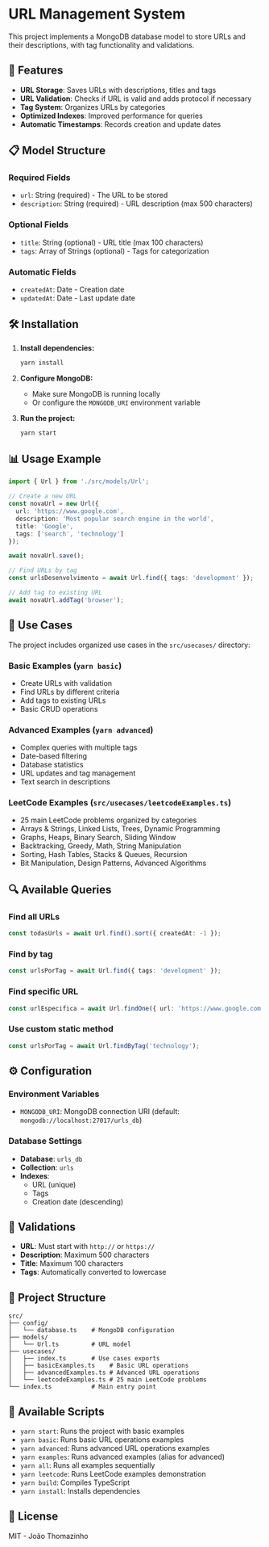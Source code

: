 # URL Management System

This project implements a MongoDB database model to store URLs and their descriptions, with tag functionality and validations.

## 🚀 Features

- **URL Storage**: Saves URLs with descriptions, titles and tags
- **URL Validation**: Checks if URL is valid and adds protocol if necessary
- **Tag System**: Organizes URLs by categories
- **Optimized Indexes**: Improved performance for queries
- **Automatic Timestamps**: Records creation and update dates

## 📋 Model Structure

### Required Fields
- `url`: String (required) - The URL to be stored
- `description`: String (required) - URL description (max 500 characters)

### Optional Fields
- `title`: String (optional) - URL title (max 100 characters)
- `tags`: Array of Strings (optional) - Tags for categorization

### Automatic Fields
- `createdAt`: Date - Creation date
- `updatedAt`: Date - Last update date

## 🛠️ Installation

1. **Install dependencies:**
   ```bash
   yarn install
   ```

2. **Configure MongoDB:**
   - Make sure MongoDB is running locally
   - Or configure the `MONGODB_URI` environment variable

3. **Run the project:**
   ```bash
   yarn start
   ```

## 📊 Usage Example

```typescript
import { Url } from './src/models/Url';

// Create a new URL
const novaUrl = new Url({
  url: 'https://www.google.com',
  description: 'Most popular search engine in the world',
  title: 'Google',
  tags: ['search', 'technology']
});

await novaUrl.save();

// Find URLs by tag
const urlsDesenvolvimento = await Url.find({ tags: 'development' });

// Add tag to existing URL
await novaUrl.addTag('browser');
```

## 🎯 Use Cases

The project includes organized use cases in the `src/usecases/` directory:

### Basic Examples (`yarn basic`)
- Create URLs with validation
- Find URLs by different criteria
- Add tags to existing URLs
- Basic CRUD operations

### Advanced Examples (`yarn advanced`)
- Complex queries with multiple tags
- Date-based filtering
- Database statistics
- URL updates and tag management
- Text search in descriptions

### LeetCode Examples (`src/usecases/leetcodeExamples.ts`)
- 25 main LeetCode problems organized by categories
- Arrays & Strings, Linked Lists, Trees, Dynamic Programming
- Graphs, Heaps, Binary Search, Sliding Window
- Backtracking, Greedy, Math, String Manipulation
- Sorting, Hash Tables, Stacks & Queues, Recursion
- Bit Manipulation, Design Patterns, Advanced Algorithms

## 🔍 Available Queries

### Find all URLs
```typescript
const todasUrls = await Url.find().sort({ createdAt: -1 });
```

### Find by tag
```typescript
const urlsPorTag = await Url.find({ tags: 'development' });
```

### Find specific URL
```typescript
const urlEspecifica = await Url.findOne({ url: 'https://www.google.com' });
```

### Use custom static method
```typescript
const urlsPorTag = await Url.findByTag('technology');
```

## ⚙️ Configuration

### Environment Variables
- `MONGODB_URI`: MongoDB connection URI (default: `mongodb://localhost:27017/urls_db`)

### Database Settings
- **Database**: `urls_db`
- **Collection**: `urls`
- **Indexes**: 
  - URL (unique)
  - Tags
  - Creation date (descending)

## 🧪 Validations

- **URL**: Must start with `http://` or `https://`
- **Description**: Maximum 500 characters
- **Title**: Maximum 100 characters
- **Tags**: Automatically converted to lowercase

## 📁 Project Structure

```
src/
├── config/
│   └── database.ts    # MongoDB configuration
├── models/
│   └── Url.ts         # URL model
├── usecases/
│   ├── index.ts       # Use cases exports
│   ├── basicExamples.ts    # Basic URL operations
│   ├── advancedExamples.ts # Advanced URL operations
│   └── leetcodeExamples.ts # 25 main LeetCode problems
└── index.ts           # Main entry point
```

## 🚀 Available Scripts

- `yarn start`: Runs the project with basic examples
- `yarn basic`: Runs basic URL operations examples
- `yarn advanced`: Runs advanced URL operations examples
- `yarn examples`: Runs advanced examples (alias for advanced)
- `yarn all`: Runs all examples sequentially
- `yarn leetcode`: Runs LeetCode examples demonstration
- `yarn build`: Compiles TypeScript
- `yarn install`: Installs dependencies

## 📝 License

MIT - João Thomazinho 